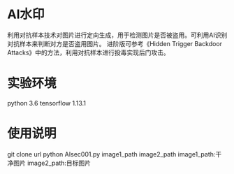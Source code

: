 # AI水印
利用对抗样本技术对图片进行定向生成，用于检测图片是否被盗用。可利用AI识别对抗样本来判断对方是否盗用图片。
进阶版可参考《Hidden Trigger Backdoor Attacks》中的方法，利用对抗样本进行投毒实现后门攻击。

# 实验环境
python 3.6
tensorflow 1.13.1

# 使用说明
git clone url
python AIsec001.py image1_path image2_path
image1_path:干净图片
image2_path:目标图片
